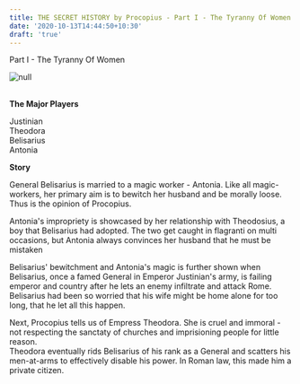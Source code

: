 ```yaml
---
title: THE SECRET HISTORY by Procopius - Part I - The Tyranny Of Women
date: '2020-10-13T14:44:50+10:30'
draft: 'true'
---
```

Part I - The Tyranny Of Women

![null](/images/uploads/438px-theodora_mosaic_-_basilica_san_vitale_-ravenna-_v2.jpg)

\
**The Major Players**

Justinian \
Theodora\
Belisarius\
Antonia

**Story**

General Belisarius is married to a magic worker - Antonia. Like all magic-workers, her primary aim is to bewitch her husband and be morally loose. Thus is the opinion of Procopius.

Antonia's impropriety is showcased by her relationship with Theodosius, a boy that Belisarius had adopted. The two get caught in flagranti on multi occasions, but Antonia always convinces her husband that he must be mistaken

Belisarius' bewitchment and Antonia's magic is further shown when Belisarius, once a famed General in Emperor Justinian's army, is failing emperor and country after he lets an enemy infiltrate and attack Rome. Belisarius had been so worried that his wife might be home alone for too long, that he let all this happen.

Next, Procopius tells us of Empress Theodora. She is cruel and immoral - not respecting the sanctaty of churches and imprisioning people for little reason. \
Theodora eventually rids Belisarius of his rank as a General and scatters his men-at-arms to effectively disable his power. In Roman law, this made him a private citizen.

